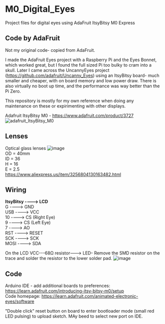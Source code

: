 # M0_Digital_Eyes
Project files for digital eyes using AdaFruit ItsyBitsy M0 Express

## Code by AdaFruit
Not my original code- copied from AdaFruit.

I made the AdaFruit Eyes project with a Raspberry Pi and the Eyes Bonnet, which worked great, but I found the full sized Pi too bulky to cram into a skull. 
Later I came across the UncannyEyes project (https://github.com/adafruit/Uncanny_Eyes) using an ItsyBitsy board- much smaller and cheaper, with on board memory and low power draw. There is also virtually no boot up time, and the performance was way better than the Pi Zero. 

This repository is mostly for my own reference when doing any maintenance on these or expirimenting with other displays. 

Adafruit ItsyBitsy M0 - https://www.adafruit.com/product/3727
![adafruit_ItsyBitsy_M0](https://github.com/user-attachments/assets/c73cabf8-3e75-424f-a60c-52ac239142f0)



## Lenses
Optical glass lenses
![image](https://github.com/user-attachments/assets/09595f77-a3d1-419a-85fd-2bfa66164d87)  
OD = 40mm  
ID = 36  
H = 16  
E = 2.5  
https://www.aliexpress.us/item/3256804130163482.html  

## Wiring
**ItsyBitsy  ---->   LCD**  
G  ---->   GND  
USB  ---->   VCC  
10  ---->   CS (Right Eye)  
9  ---->   CS (Left Eye)  
7  ---->   AO  
RST  ---->   RESET  
SCK  ---->   SCK  
MOSI  ---->   SDA  

On the LCD
VCC---68Ω resistor---> LED- Remove the SMD resistor on the trace and solder the resistor to the lower solder pad. 
![image](https://github.com/user-attachments/assets/f27f43d1-415f-4987-a127-c3050e23ebf7)  

## Code
Arduino IDE - add additional boards to preferences: https://learn.adafruit.com/introducing-itsy-bitsy-m0/setup  
Code homepage: https://learn.adafruit.com/animated-electronic-eyes/software  

"Double click" reset button on board to enter bootloader mode (small red LED pulsing) to upload sketch. MAy beed to select new port on IDE.  


